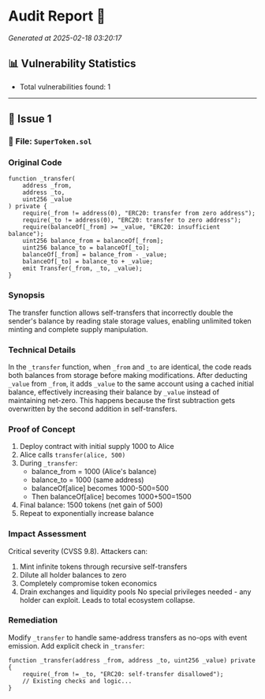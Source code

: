 # Audit Report 🎯

*Generated at 2025-02-18 03:20:17*

## 📊 Vulnerability Statistics

- Total vulnerabilities found: 1

---

## 🚨 Issue 1

### 📄 File: `SuperToken.sol`

### Original Code

```solidity
function _transfer(
    address _from,
    address _to,
    uint256 _value
) private {
    require(_from != address(0), "ERC20: transfer from zero address");
    require(_to != address(0), "ERC20: transfer to zero address");
    require(balanceOf[_from] >= _value, "ERC20: insufficient balance");
    uint256 balance_from = balanceOf[_from];
    uint256 balance_to = balanceOf[_to];
    balanceOf[_from] = balance_from - _value;
    balanceOf[_to] = balance_to + _value;
    emit Transfer(_from, _to, _value);
}
```

### Synopsis

The transfer function allows self-transfers that incorrectly double the sender's balance by reading stale storage values, enabling unlimited token minting and complete supply manipulation.

### Technical Details

In the `_transfer` function, when `_from` and `_to` are identical, the code reads both balances from storage before making modifications. After deducting `_value` from `_from`, it adds `_value` to the same account using a cached initial balance, effectively increasing their balance by `_value` instead of maintaining net-zero. This happens because the first subtraction gets overwritten by the second addition in self-transfers.

### Proof of Concept

1. Deploy contract with initial supply 1000 to Alice
2. Alice calls `transfer(alice, 500)`
3. During `_transfer`:
   - balance_from = 1000 (Alice's balance)
   - balance_to = 1000 (same address)
   - balanceOf[alice] becomes 1000-500=500
   - Then balanceOf[alice] becomes 1000+500=1500
4. Final balance: 1500 tokens (net gain of 500)
5. Repeat to exponentially increase balance

### Impact Assessment

Critical severity (CVSS 9.8). Attackers can:
1. Mint infinite tokens through recursive self-transfers
2. Dilute all holder balances to zero
3. Completely compromise token economics
4. Drain exchanges and liquidity pools
No special privileges needed - any holder can exploit. Leads to total ecosystem collapse.

### Remediation

Modify `_transfer` to handle same-address transfers as no-ops with event emission. Add explicit check in `_transfer`:

```solidity
function _transfer(address _from, address _to, uint256 _value) private {
    require(_from != _to, "ERC20: self-transfer disallowed");
    // Existing checks and logic...
}
```




